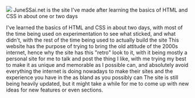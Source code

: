 <img src="https://user-images.githubusercontent.com/91368271/188283420-50948217-8ffc-46e0-b15a-53c1079b26fc.png">
JuneSSai.net is the site I've made after learning the basics of HTML and CSS in about one or two days

I've learned the basics of HTML and CSS in about two days, with most of the time being used on experimentation to see what sticked, and what didn't, with the rest of the time being used to actually build the site
This website has the purpose of trying to bring the old attitude of the 2000s internet, hence why the site has this "retro" look to it, with it being mostly a personal site for me to talk and post the thing I like, with me trying my best to make it as unique and memorable as I possible can, and absolutely avoid everything the internet is doing nowadays to make their sites and the experience you have in the as bland as you possibly can
The site is still being heavily updated, but it might take a while for me to come up with new ideas for new features or even sections.

